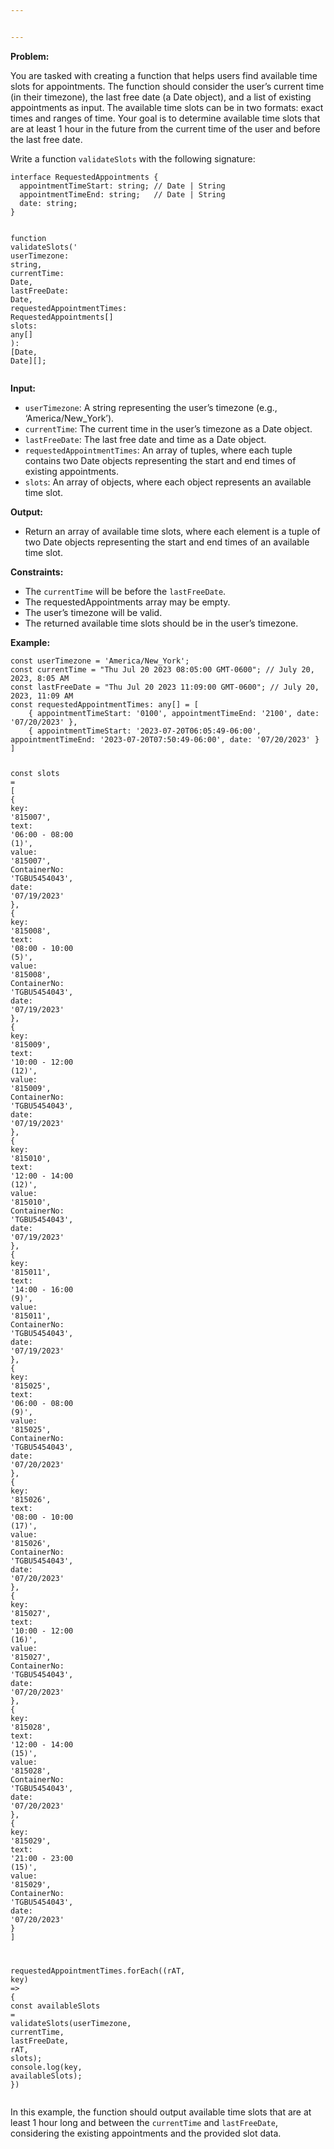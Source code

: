 ```yaml
---


---
```


<p><strong>Problem:</strong></p>
<p>You are tasked with creating a function that helps users find available time slots for appointments. The function should consider the user’s current time (in their timezone), the last free date (a Date object), and a list of existing appointments as input. The available time slots can be in two formats: exact times and ranges of time. Your goal is to determine available time slots that are at least 1 hour in the future from the current time of the user and before the last free date.</p>
<p>Write a function <code>validateSlots</code> with the following signature:</p>
<pre class=" language-typescript"><code class="prism  language-typescript"><span class="token keyword">interface</span> <span class="token class-name">RequestedAppointments</span> <span class="token punctuation">{</span>
  appointmentTimeStart<span class="token punctuation">:</span> <span class="token keyword">string</span><span class="token punctuation">;</span> <span class="token comment">// Date | String</span>
  appointmentTimeEnd<span class="token punctuation">:</span> <span class="token keyword">string</span><span class="token punctuation">;</span>   <span class="token comment">// Date | String</span>
  date<span class="token punctuation">:</span> <span class="token keyword">string</span><span class="token punctuation">;</span>                 
<span class="token punctuation">}</span>

<span class="token keyword">function</span> <span class="token function">validateSlots</span><span class="token punctuation">(</span>'
  userTimezone<span class="token punctuation">:</span> <span class="token keyword">string</span><span class="token punctuation">,</span>
  currentTime<span class="token punctuation">:</span> Date<span class="token punctuation">,</span>
  lastFreeDate<span class="token punctuation">:</span> Date<span class="token punctuation">,</span>
  requestedAppointmentTimes<span class="token punctuation">:</span> RequestedAppointments<span class="token punctuation">[</span><span class="token punctuation">]</span>
  slots<span class="token punctuation">:</span> <span class="token keyword">any</span><span class="token punctuation">[</span><span class="token punctuation">]</span>
<span class="token punctuation">)</span><span class="token punctuation">:</span> <span class="token punctuation">[</span>Date<span class="token punctuation">,</span> Date<span class="token punctuation">]</span><span class="token punctuation">[</span><span class="token punctuation">]</span><span class="token punctuation">;</span>
</code></pre>
<p><strong>Input:</strong></p>
<ul>
<li><code>userTimezone</code>: A string representing the user’s timezone (e.g., ‘America/New_York’).</li>
<li><code>currentTime</code>: The current time in the user’s timezone as a Date object.</li>
<li><code>lastFreeDate</code>: The last free date and time as a Date object.</li>
<li><code>requestedAppointmentTimes</code>: An array of tuples, where each tuple contains two Date objects representing the start and end times of existing appointments.</li>
<li><code>slots</code>: An array of objects, where each object represents an available time slot.</li>
</ul>
<p><strong>Output:</strong></p>
<ul>
<li>Return an array of available time slots, where each element is a tuple of two Date objects representing the start and end times of an available time slot.</li>
</ul>
<p><strong>Constraints:</strong></p>
<ul>
<li>The <code>currentTime</code> will be before the <code>lastFreeDate</code>.</li>
<li>The requestedAppointments array may be empty.</li>
<li>The user’s timezone will be valid.</li>
<li>The returned available time slots should be in the user’s timezone.</li>
</ul>
<p><strong>Example:</strong></p>
<pre class=" language-typescript"><code class="prism  language-typescript"><span class="token keyword">const</span> userTimezone <span class="token operator">=</span> <span class="token string">'America/New_York'</span><span class="token punctuation">;</span>
<span class="token keyword">const</span> currentTime <span class="token operator">=</span> <span class="token string">"Thu Jul 20 2023 08:05:00 GMT-0600"</span><span class="token punctuation">;</span> <span class="token comment">// July 20, 2023, 8:05 AM</span>
<span class="token keyword">const</span> lastFreeDate <span class="token operator">=</span> <span class="token string">"Thu Jul 20 2023 11:09:00 GMT-0600"</span><span class="token punctuation">;</span> <span class="token comment">// July 20, 2023, 11:09 AM</span>
<span class="token keyword">const</span> requestedAppointmentTimes<span class="token punctuation">:</span> <span class="token keyword">any</span><span class="token punctuation">[</span><span class="token punctuation">]</span> <span class="token operator">=</span> <span class="token punctuation">[</span>
	<span class="token punctuation">{</span> appointmentTimeStart<span class="token punctuation">:</span> <span class="token string">'0100'</span><span class="token punctuation">,</span> appointmentTimeEnd<span class="token punctuation">:</span> <span class="token string">'2100'</span><span class="token punctuation">,</span> date<span class="token punctuation">:</span> <span class="token string">'07/20/2023'</span> <span class="token punctuation">}</span><span class="token punctuation">,</span>
	<span class="token punctuation">{</span> appointmentTimeStart<span class="token punctuation">:</span> <span class="token string">'2023-07-20T06:05:49-06:00'</span><span class="token punctuation">,</span> appointmentTimeEnd<span class="token punctuation">:</span> <span class="token string">'2023-07-20T07:50:49-06:00'</span><span class="token punctuation">,</span> date<span class="token punctuation">:</span> <span class="token string">'07/20/2023'</span> <span class="token punctuation">}</span>
<span class="token punctuation">]</span>

<span class="token keyword">const</span> slots <span class="token operator">=</span> <span class="token punctuation">[</span>
<span class="token punctuation">{</span>
key<span class="token punctuation">:</span>  <span class="token string">'815007'</span><span class="token punctuation">,</span>
text<span class="token punctuation">:</span>  <span class="token string">'06:00 - 08:00 (1)'</span><span class="token punctuation">,</span>
value<span class="token punctuation">:</span>  <span class="token string">'815007'</span><span class="token punctuation">,</span>
ContainerNo<span class="token punctuation">:</span>  <span class="token string">'TGBU5454043'</span><span class="token punctuation">,</span>
date<span class="token punctuation">:</span>  <span class="token string">'07/19/2023'</span>
<span class="token punctuation">}</span><span class="token punctuation">,</span>
<span class="token punctuation">{</span>
key<span class="token punctuation">:</span>  <span class="token string">'815008'</span><span class="token punctuation">,</span>
text<span class="token punctuation">:</span>  <span class="token string">'08:00 - 10:00 (5)'</span><span class="token punctuation">,</span>
value<span class="token punctuation">:</span>  <span class="token string">'815008'</span><span class="token punctuation">,</span>
ContainerNo<span class="token punctuation">:</span>  <span class="token string">'TGBU5454043'</span><span class="token punctuation">,</span>
date<span class="token punctuation">:</span>  <span class="token string">'07/19/2023'</span>
<span class="token punctuation">}</span><span class="token punctuation">,</span>
<span class="token punctuation">{</span>
key<span class="token punctuation">:</span>  <span class="token string">'815009'</span><span class="token punctuation">,</span>
text<span class="token punctuation">:</span>  <span class="token string">'10:00 - 12:00 (12)'</span><span class="token punctuation">,</span>
value<span class="token punctuation">:</span>  <span class="token string">'815009'</span><span class="token punctuation">,</span>
ContainerNo<span class="token punctuation">:</span>  <span class="token string">'TGBU5454043'</span><span class="token punctuation">,</span>
date<span class="token punctuation">:</span>  <span class="token string">'07/19/2023'</span>
<span class="token punctuation">}</span><span class="token punctuation">,</span>
<span class="token punctuation">{</span>
key<span class="token punctuation">:</span>  <span class="token string">'815010'</span><span class="token punctuation">,</span>
text<span class="token punctuation">:</span>  <span class="token string">'12:00 - 14:00 (12)'</span><span class="token punctuation">,</span>
value<span class="token punctuation">:</span>  <span class="token string">'815010'</span><span class="token punctuation">,</span>
ContainerNo<span class="token punctuation">:</span>  <span class="token string">'TGBU5454043'</span><span class="token punctuation">,</span>
date<span class="token punctuation">:</span>  <span class="token string">'07/19/2023'</span>
<span class="token punctuation">}</span><span class="token punctuation">,</span>
<span class="token punctuation">{</span>
key<span class="token punctuation">:</span>  <span class="token string">'815011'</span><span class="token punctuation">,</span>
text<span class="token punctuation">:</span>  <span class="token string">'14:00 - 16:00 (9)'</span><span class="token punctuation">,</span>
value<span class="token punctuation">:</span>  <span class="token string">'815011'</span><span class="token punctuation">,</span>
ContainerNo<span class="token punctuation">:</span>  <span class="token string">'TGBU5454043'</span><span class="token punctuation">,</span>
date<span class="token punctuation">:</span>  <span class="token string">'07/19/2023'</span>
<span class="token punctuation">}</span><span class="token punctuation">,</span>
<span class="token punctuation">{</span>
key<span class="token punctuation">:</span>  <span class="token string">'815025'</span><span class="token punctuation">,</span>
text<span class="token punctuation">:</span>  <span class="token string">'06:00 - 08:00 (9)'</span><span class="token punctuation">,</span>
value<span class="token punctuation">:</span>  <span class="token string">'815025'</span><span class="token punctuation">,</span>
ContainerNo<span class="token punctuation">:</span>  <span class="token string">'TGBU5454043'</span><span class="token punctuation">,</span>
date<span class="token punctuation">:</span>  <span class="token string">'07/20/2023'</span>
<span class="token punctuation">}</span><span class="token punctuation">,</span>
<span class="token punctuation">{</span>
key<span class="token punctuation">:</span>  <span class="token string">'815026'</span><span class="token punctuation">,</span>
text<span class="token punctuation">:</span>  <span class="token string">'08:00 - 10:00 (17)'</span><span class="token punctuation">,</span>
value<span class="token punctuation">:</span>  <span class="token string">'815026'</span><span class="token punctuation">,</span>
ContainerNo<span class="token punctuation">:</span>  <span class="token string">'TGBU5454043'</span><span class="token punctuation">,</span>
date<span class="token punctuation">:</span>  <span class="token string">'07/20/2023'</span>
<span class="token punctuation">}</span><span class="token punctuation">,</span>
<span class="token punctuation">{</span>
key<span class="token punctuation">:</span>  <span class="token string">'815027'</span><span class="token punctuation">,</span>
text<span class="token punctuation">:</span>  <span class="token string">'10:00 - 12:00 (16)'</span><span class="token punctuation">,</span>
value<span class="token punctuation">:</span>  <span class="token string">'815027'</span><span class="token punctuation">,</span>
ContainerNo<span class="token punctuation">:</span>  <span class="token string">'TGBU5454043'</span><span class="token punctuation">,</span>
date<span class="token punctuation">:</span>  <span class="token string">'07/20/2023'</span>
<span class="token punctuation">}</span><span class="token punctuation">,</span>
<span class="token punctuation">{</span>
key<span class="token punctuation">:</span>  <span class="token string">'815028'</span><span class="token punctuation">,</span>
text<span class="token punctuation">:</span>  <span class="token string">'12:00 - 14:00 (15)'</span><span class="token punctuation">,</span>
value<span class="token punctuation">:</span>  <span class="token string">'815028'</span><span class="token punctuation">,</span>
ContainerNo<span class="token punctuation">:</span>  <span class="token string">'TGBU5454043'</span><span class="token punctuation">,</span>
date<span class="token punctuation">:</span>  <span class="token string">'07/20/2023'</span>
<span class="token punctuation">}</span><span class="token punctuation">,</span>
<span class="token punctuation">{</span>
key<span class="token punctuation">:</span>  <span class="token string">'815029'</span><span class="token punctuation">,</span>
text<span class="token punctuation">:</span>  <span class="token string">'21:00 - 23:00 (15)'</span><span class="token punctuation">,</span>
value<span class="token punctuation">:</span>  <span class="token string">'815029'</span><span class="token punctuation">,</span>
ContainerNo<span class="token punctuation">:</span>  <span class="token string">'TGBU5454043'</span><span class="token punctuation">,</span>
date<span class="token punctuation">:</span>  <span class="token string">'07/20/2023'</span>
<span class="token punctuation">}</span>
<span class="token punctuation">]</span>

requestedAppointmentTimes<span class="token punctuation">.</span><span class="token function">forEach</span><span class="token punctuation">(</span><span class="token punctuation">(</span>rAT<span class="token punctuation">,</span> key<span class="token punctuation">)</span> <span class="token operator">=&gt;</span> <span class="token punctuation">{</span>
	<span class="token keyword">const</span> availableSlots <span class="token operator">=</span> <span class="token function">validateSlots</span><span class="token punctuation">(</span>userTimezone<span class="token punctuation">,</span> currentTime<span class="token punctuation">,</span> lastFreeDate<span class="token punctuation">,</span> rAT<span class="token punctuation">,</span> slots<span class="token punctuation">)</span><span class="token punctuation">;</span>
	console<span class="token punctuation">.</span><span class="token function">log</span><span class="token punctuation">(</span>key<span class="token punctuation">,</span> availableSlots<span class="token punctuation">)</span><span class="token punctuation">;</span>
<span class="token punctuation">}</span><span class="token punctuation">)</span>
</code></pre>
<p>In this example, the function should output available time slots that are at least 1 hour long and between the <code>currentTime</code> and <code>lastFreeDate</code>, considering the existing appointments and the provided slot data.</p>


